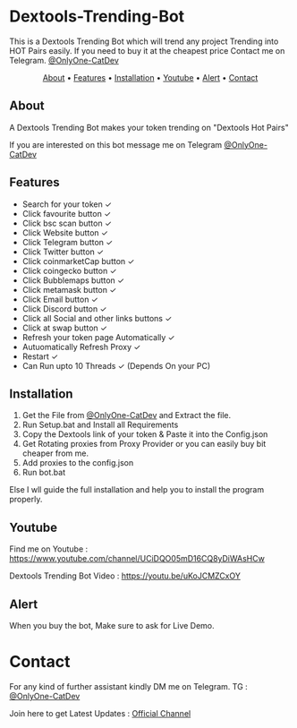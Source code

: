 # Dextools-Trending-Bot
This is a Dextools Trending Bot which will trend any project Trending into HOT Pairs easily. If you need to buy it at the cheapest price Contact me on Telegram. [@OnlyOne-CatDev](https://t.me/OnlyOne_CatDev)

</p>

<p align="center">
  <a href="#about">About</a>
  •
  <a href="#features">Features</a>
  •
  <a href="#installation">Installation</a>
  •
  <a href="#Youtube">Youtube</a>
  •
  <a href="#Alert">Alert</a>
  •
  <a href="#Contact">Contact</a>
</p>

## About
A Dextools Trending Bot makes your token trending on "Dextools Hot Pairs"

If you are interested on this bot message me on Telegram [@OnlyOne-CatDev](https://t.me/OnlyOne_CatDev)

## Features
- Search for your token ✓
- Click favourite button ✓
- Click bsc scan button ✓
- Click Website button ✓
- Click Telegram button ✓
- Click Twitter button ✓
- Click coinmarketCap button ✓
- Click coingecko button ✓
- Click Bubblemaps button ✓
- Click metamask button ✓
- Click Email button ✓
- Click Discord button ✓
- Click all Social and other links buttons ✓
- Click at swap button ✓
- Refresh your token page Automatically ✓
- Autuomatically Refresh Proxy ✓
- Restart ✓
- Can Run upto 10 Threads ✓ (Depends On your PC)

## Installation
1) Get the File from [@OnlyOne-CatDev](https://t.me/OnlyOne_CatDev) and Extract the file.
2) Run Setup.bat and Install all Requirements
3) Copy the Dextools link of your token & Paste it into the Config.json 
4) Get Rotating proxies from Proxy Provider or you can easily buy bit cheaper from me.
5) Add proxies to the config.json 
6) Run bot.bat 

Else I wll guide the full installation and help you to install the program properly.

## Youtube
Find me on Youtube : https://www.youtube.com/channel/UCiDQO05mD16CQ8yDiWAsHCw

Dextools Trending Bot Video : https://youtu.be/uKoJCMZCxOY

## Alert
When you buy the bot, Make sure to ask for Live Demo.

# Contact

For any kind of further assistant kindly DM me on Telegram.
TG : [@OnlyOne-CatDev](https://t.me/OnlyOne_CatDev)

Join here to get Latest Updates : [Official Channel](https://t.me/OnlyOne_CatDev_Channel)
